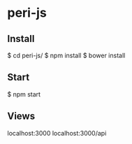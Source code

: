 # peri-js

## Install

$ cd peri-js/
$ npm install
$ bower install

## Start

$ npm start

## Views

localhost:3000
localhost:3000/api

